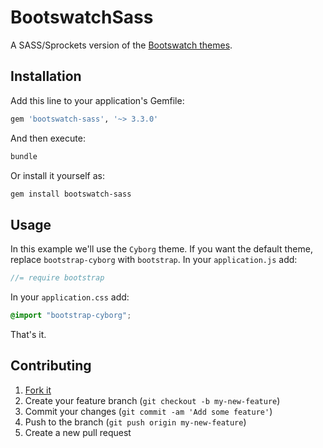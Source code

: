 # BootswatchSass

A SASS/Sprockets version of the [Bootswatch themes](http://bootswatch.com/).

## Installation

Add this line to your application's Gemfile:

``` ruby
gem 'bootswatch-sass', '~> 3.3.0'
```

And then execute:

``` bash
bundle
```

Or install it yourself as:

``` bash
gem install bootswatch-sass
```

## Usage

In this example we'll use the `Cyborg` theme.
If you want the default theme, replace `bootstrap-cyborg` with `bootstrap`.
In your `application.js` add:

``` javascript
//= require bootstrap
```

In your `application.css` add:

``` css
@import "bootstrap-cyborg";
```

That's it.

## Contributing

1. [Fork it](https://github.com/tzvetkoff/bootswatch-sass/fork)
2. Create your feature branch (`git checkout -b my-new-feature`)
3. Commit your changes (`git commit -am 'Add some feature'`)
4. Push to the branch (`git push origin my-new-feature`)
5. Create a new pull request
